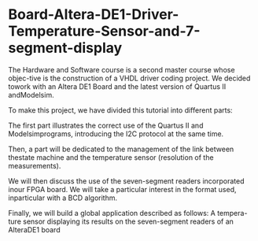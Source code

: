 # Board-Altera-DE1-Driver-Temperature-Sensor-and-7-segment-display

The Hardware and Software course is a second master course whose objec-tive is the construction of a VHDL driver coding project. We decided towork with an Altera DE1 Board and the latest version of Quartus II andModelsim.

To make this project, we have divided this tutorial into different parts:

The first part illustrates the correct use of the Quartus II and Modelsimprograms, introducing the I2C protocol at the same time.

Then, a part will be dedicated to the management of the link between thestate machine and the temperature sensor (resolution of the measurements).

We will then discuss the use of the seven-segment readers incorporated inour FPGA board. We will take a particular interest in the format used, inparticular with a BCD algorithm.

Finally, we will build a global application described as follows: A tempera-ture sensor displaying its results on the seven-segment readers of an AlteraDE1 board
